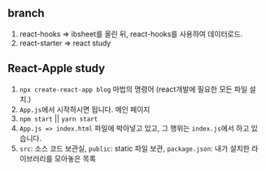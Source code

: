 ## branch

1. react-hooks  => ibsheet를 올린 뒤, react-hooks를 사용하여 데이터로드.
2. react-starter => react study

## React-Apple study

1. `npx create-react-app blog` 마법의 명령어 (react개발에 필요한 모든 파일 설치.)
2. `App.js`에서 시작하시면 됩니다. 메인 페이지
3. `npm start` || `yarn start`
4. `App.js => index.html` 파일에 박아넣고 있고, 그 행위는 `index.js`에서 하고 있습니다.
5. `src`: 소스 코드 보관실, `public`: static 파일 보관, `package.json`: 내가 설치한 라이브러리를 모아놓은 목록
